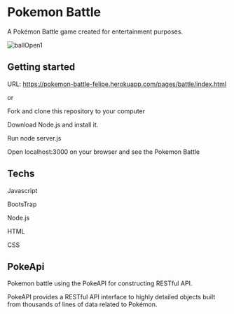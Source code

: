 # Pokemon Battle 
A Pokémon Battle game created for entertainment purposes.

![ballOpen1](https://user-images.githubusercontent.com/57718840/113046816-e0494a00-9176-11eb-9251-576ab70dea62.png)



## Getting started 

URL: https://pokemon-battle-felipe.herokuapp.com/pages/battle/index.html

or

Fork and clone this repository to your computer

Download Node.js and install it.

Run node server.js

Open localhost:3000 on your browser and see the Pokemon Battle

## Techs

Javascript

BootsTrap

Node.js

HTML

CSS

## PokeApi
Pokemon battle using the PokeAPI for constructing RESTful API.


PokeAPI provides a RESTful API interface to highly detailed objects built from thousands of lines of data related to Pokémon.


